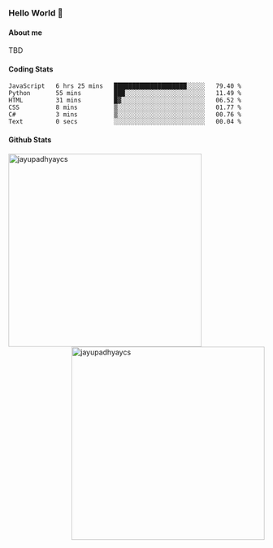 ### Hello World 👋
#### About me
TBD
#### Coding Stats
<!--START_SECTION:waka-->

```text
JavaScript   6 hrs 25 mins   ████████████████████░░░░░   79.40 %
Python       55 mins         ███░░░░░░░░░░░░░░░░░░░░░░   11.49 %
HTML         31 mins         █▓░░░░░░░░░░░░░░░░░░░░░░░   06.52 %
CSS          8 mins          ▒░░░░░░░░░░░░░░░░░░░░░░░░   01.77 %
C#           3 mins          ▒░░░░░░░░░░░░░░░░░░░░░░░░   00.76 %
Text         0 secs          ░░░░░░░░░░░░░░░░░░░░░░░░░   00.04 %
```

<!--END_SECTION:waka-->
#### Github Stats

<p  ><img align="left" src="https://github-readme-stats.vercel.app/api/top-langs?username=jayupadhyaycs&theme=tokyonight&show_icons=true&locale=en&layout=compact" alt="jayupadhyaycs" width="380px"  /> 
<img align="right" src="https://github-readme-streak-stats.herokuapp.com/?user=jayupadhyaycs&theme=tokyonight&" alt="jayupadhyaycs" width="380px"/>
</p>




<!--
**JayUpadhyayCS/JayUpadhyayCS** is a ✨ _special_ ✨ repository because its `README.md` (this file) appears on your GitHub profile.

Here are some ideas to get you started:

- 🔭 I’m currently working on ...
- 🌱 I’m currently learning ...
- 👯 I’m looking to collaborate on ...
- 🤔 I’m looking for help with ...
- 💬 Ask me about ...
- 📫 How to reach me: ...
- 😄 Pronouns: ...
- ⚡ Fun fact: ...
-->
